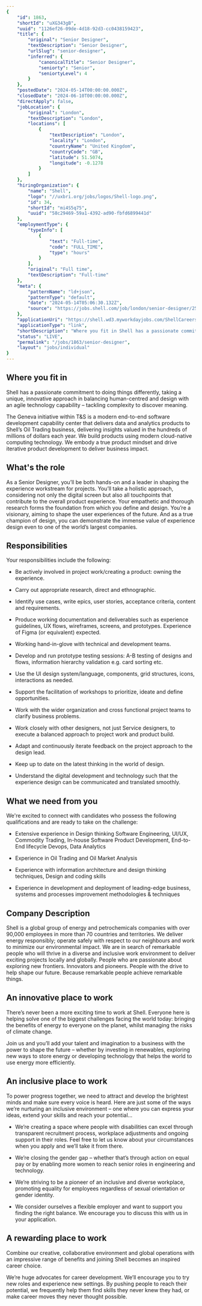 ```yaml
---
{
	"id": 1863,
	"shortId": "uXG343gB",
	"uuid": "1126ef26-09de-4d18-92d3-cc0438159423",
	"title": {
		"original": "Senior Designer",
		"textDescription": "Senior Designer",
		"urlSlug": "senior-designer",
		"inferred": {
			"canonicalTitle": "Senior Designer",
			"seniorty": "Senior",
			"seniortyLevel": 4
		}
	},
	"postedDate": "2024-05-14T00:00:00.000Z",
	"closedDate": "2024-06-10T00:00:00.000Z",
	"directApply": false,
	"jobLocation": {
		"original": "London",
		"textDescription": "London",
		"locations": [
			{
				"textDescription": "London",
				"locality": "London",
				"countryName": "United Kingdom",
				"countryCode": "GB",
				"latitude": 51.5074,
				"longitude": -0.1278
			}
		]
	},
	"hiringOrganization": {
		"name": "Shell",
		"logo": "//uxbri.org/jobs/logos/Shell-logo.png",
		"id": 34,
		"shortId": "mi4S5q75",
		"uuid": "58c29469-59a1-4392-ad90-fbfd6899441d"
	},
	"employmentType": {
		"typeInfo": [
			{
				"text": "Full-time",
				"code": "FULL_TIME",
				"type": "hours"
			}
		],
		"original": "Full time",
		"textDescription": "Full-time"
	},
	"meta": {
		"patternName": "ld+json",
		"patternType": "default",
		"date": "2024-05-14T05:06:30.132Z",
		"source": "https://jobs.shell.com/job/london/senior-designer/25244/64988373200"
	},
	"applicationUri": "https://shell.wd3.myworkdayjobs.com/ShellCareers/login?redirect=%2FShellCareers%2Fjob%2FLondon---Shell-Centre%2FSenior-Designer_R143789-1%2Fapply",
	"applicationType": "link",
	"shortDescription": "Where you fit in Shell has a passionate commitment to doing things differently, taking a unique, innovative approach in balancing human-centred- and design with an agile technology capability –",
	"status": "LIVE",
	"permalink": "/jobs/1863/senior-designer",
	"layout": "jobs/individual"
}
---
```

<h2>Where you fit in</h2><p>Shell has a passionate commitment to doing things differently, taking a unique, innovative approach in balancing human-centred and design with an agile technology capability – tackling complexity to discover meaning.</p><p>The Geneva initiative within T&amp;S is a modern end-to-end software development capability center that delivers data and analytics products to Shell’s Oil Trading business, delivering insights valued in the hundreds of millions of dollars each year. We build products using modern cloud-native computing technology. We embody a true product mindset and drive iterative product development to deliver business impact.</p><h2>What's the role</h2><p>As a Senior Designer, you’ll be both hands-on and a leader in shaping the experience workstream for projects. You’ll take a holistic approach, considering not only the digital screen but also all touchpoints that contribute to the overall product experience. Your empathetic and thorough research forms the foundation from which you define and design. You’re a visionary, aiming to shape the user experiences of the future. And as a true champion of design, you can demonstrate the immense value of experience design even to one of the world’s largest companies.</p><h2>Responsibilities</h2><p>Your responsibilities include the following:</p><ul><li><p>Be actively involved in project work/creating a product: owning the experience.</p></li><li><p>Carry out appropriate research, direct and ethnographic.</p></li><li><p>Identify use cases, write epics, user stories, acceptance criteria, content and requirements.</p></li><li><p>Produce working documentation and deliverables such as experience guidelines, UX flows, wireframes, screens, and prototypes. Experience of Figma (or equivalent) expected.</p></li><li><p>Working hand-in-glove with technical and development teams.</p></li><li><p>Develop and run prototype testing sessions: A-B testing of designs and flows, information hierarchy validation e.g. card sorting etc.</p></li><li><p>Use the UI design system/language, components, grid structures, icons, interactions as needed.</p></li><li><p>Support the facilitation of workshops to prioritize, ideate and define opportunities.</p></li><li><p>Work with the wider organization and cross functional project teams to clarify business problems.</p></li><li><p>Work closely with other designers, not just Service designers, to execute a balanced approach to project work and product build.</p></li><li><p>Adapt and continuously iterate feedback on the project approach to the design lead.</p></li><li><p>Keep up to date on the latest thinking in the world of design.</p></li><li><p>Understand the digital development and technology such that the experience design can be communicated and translated smoothly. </p></li></ul><h2>What we need from you</h2><p>We're excited to connect with candidates who possess the following qualifications and are ready to take on the challenge:</p><ul><li><p>Extensive experience in Design thinking Software Engineering, UI/UX, Commodity Trading, In-house Software Product Development, End-to-End lifecycle Devops, Data Analytics</p></li><li><p>Experience in Oil Trading and Oil Market Analysis</p></li><li><p>Experience with information architecture and design thinking techniques, Design and coding skills</p></li><li><p>Experience in development and deployment of leading-edge business, systems and processes improvement methodologies &amp; techniques</p></li></ul><h2>Company Description</h2><p>Shell is a global group of energy and petrochemicals companies with over 90,000 employees in more than 70 countries and territories. We deliver energy responsibly; operate safely with respect to our neighbours and work to minimize our environmental impact. We are in search of remarkable people who will thrive in a diverse and inclusive work environment to deliver exciting projects locally and globally. People who are passionate about exploring new frontiers. Innovators and pioneers. People with the drive to help shape our future. Because remarkable people achieve remarkable things.</p><h2>An innovative place to work</h2><p>There’s never been a more exciting time to work at Shell. Everyone here is helping solve one of the biggest challenges facing the world today: bringing the benefits of energy to everyone on the planet, whilst managing the risks of climate change.</p><p>Join us and you’ll add your talent and imagination to a business with the power to shape the future – whether by investing in renewables, exploring new ways to store energy or developing technology that helps the world to use energy more efficiently.</p><h2>An inclusive place to work</h2><p>To power progress together, we need to attract and develop the brightest minds and make sure every voice is heard. Here are just some of the ways we’re nurturing an inclusive environment – one where you can express your ideas, extend your skills and reach your potential…</p><ul><li><p>We’re creating a space where people with disabilities can excel through transparent recruitment process, workplace adjustments and ongoing support in their roles. Feel free to let us know about your circumstances when you apply and we’ll take it from there.</p></li><li><p>We’re closing the gender gap – whether that’s through action on equal pay or by enabling more women to reach senior roles in engineering and technology.</p></li><li><p>We’re striving to be a pioneer of an inclusive and diverse workplace, promoting equality for employees regardless of sexual orientation or gender identity.</p></li><li><p>We consider ourselves a flexible employer and want to support you finding the right balance. We encourage you to discuss this with us in your application.</p></li></ul><h2>A rewarding place to work</h2><p>Combine our creative, collaborative environment and global operations with an impressive range of benefits and joining Shell becomes an inspired career choice.</p><p>We’re huge advocates for career development. We’ll encourage you to try new roles and experience new settings. By pushing people to reach their potential, we frequently help them find skills they never knew they had, or make career moves they never thought possible.</p>
